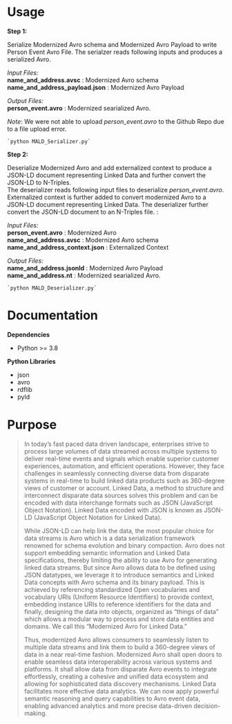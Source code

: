 Usage
=====
**Step 1:** 

Serialize Modernized Avro schema and Modernized Avro Payload to write Person Event Avro File. The serialzer reads following inputs and produces a serialized Avro.

   *Input Files:*    
   **name_and_address.avsc** : Modernized Avro schema \
   **name_and_address_payload.json** : Modernized Avro Payload 

   *Output Files:* \
   **person_event.avro** : Modernized searialized Avro. 
    
   *Note*: We were not able to upload *person_event.avro* to the Github Repo due to a file upload error. 
   
    `python MALD_Serializer.py`

**Step 2:** 

Deserialize Modernized Avro and add externalized context to produce a JSON-LD document representing Linked Data and further convert the JSON-LD to N-Triples. \
The deserializer reads following input files to deserialize *person_event.avro*. Externalized context is further added to convert modernized Avro to a JSON-LD document representing Linked Data. The deserializer further convert the JSON-LD document to an N-Triples file. :

   *Input Files:*\
   **person_event.avro** : Modernized Avro \
   **name_and_address.avsc** : Modernized Avro schema \
   **name_and_address_context.json** : Externalized Context 

   *Output Files:* \
   **name_and_address.jsonld** : Modernized Avro Payload \
   **name_and_address.nt** : Modernized searialized Avro.  

    `python MALD_Deserializer.py`


Documentation
=============

**Dependencies**
- Python >= 3.8

**Python Libraries**

  - json
  - avro
  - rdflib
  - pyld

Purpose
=======

> In today’s fast paced data driven landscape, enterprises strive to process large volumes of data streamed across multiple systems to deliver real-time events and signals which enable superior customer experiences, automation, and efficient operations. However, they face challenges in seamlessly connecting diverse data from disparate systems in real-time to build linked data products such as 360-degree views of customer or account. Linked Data, a method to structure and interconnect disparate data sources solves this problem and can be encoded with data interchange formats such as JSON (JavaScript Object Notation). Linked Data encoded with JSON is known as JSON-LD (JavaScript Object Notation for Linked Data).
> 
> While JSON-LD can help link the data, the most popular choice for data streams is Avro which is a data serialization framework renowned for schema evolution and binary compaction. Avro does not support embedding semantic information and Linked Data specifications, thereby limiting the ability to use Avro for generating linked data streams. But since Avro allows data to be defined using JSON datatypes, we leverage it to introduce semantics and Linked Data concepts with Avro schema and its binary payload. This is achieved by referencing standardized Open vocabularies and vocabulary URIs (Uniform Resource Identifiers) to provide context, embedding instance URIs to reference identifiers for the data and finally, designing the data into objects, organized as “things of data” which allows a modular way to process and store data entities and domains. We call this “Modernized Avro for Linked Data.”
> 
> Thus, modernized Avro allows consumers to seamlessly listen to multiple data streams and link them to build a 360-degree views of data in a near real-time fashion. Modernized Avro shall open doors to enable seamless data interoperability across various systems and platforms. It shall allow data from disparate Avro events to integrate effortlessly, creating a cohesive and unified data ecosystem and allowing for sophisticated data discovery mechanisms. Linked Data facilitates more effective data analytics. We can now apply powerful semantic reasoning and query capabilities to Avro event data, enabling advanced analytics and more precise data-driven decision-making.
